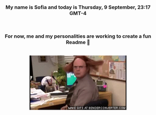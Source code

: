 


<div align="center">
<h3 >My name is Sofia and today is Thursday, 9 September, 23:17 GMT-4</h3><br>
<h3 >For now, me and my personalities are working to create a fun Readme 👋
</h3><br>
<img src='img/dwight.gif' alt='working...'/>
</div>
